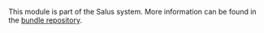 This module is part of the Salus system. More information can be found in the 
[bundle repository](https://github.com/racker/salus-telemetry-bundle).